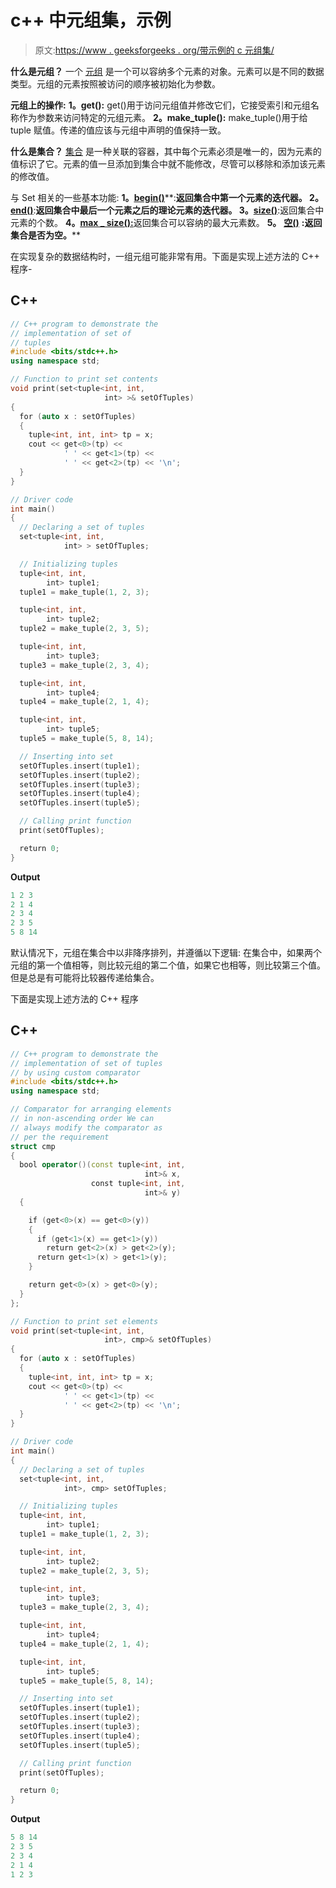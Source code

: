 # c++ 中元组集，示例

> 原文:[https://www . geeksforgeeks . org/带示例的 c 元组集/](https://www.geeksforgeeks.org/set-of-tuples-in-c-with-examples/)

**什么是元组？**
一个 [<u>元组</u>](https://www.geeksforgeeks.org/tuples-in-c/#:~:text=A%20tuple%20is%20an%20object,which%20they%20will%20be%20accessed.) 是一个可以容纳多个元素的对象。元素可以是不同的数据类型。元组的元素按照被访问的顺序被初始化为参数。

**元组上的操作:**
**1。get():** get()用于访问元组值并修改它们，它接受索引和元组名称作为参数来访问特定的元组元素。
**2。make_tuple():** make_tuple()用于给 tuple 赋值。传递的值应该与元组中声明的值保持一致。

**什么是集合？**
[<u>集合</u>](https://www.geeksforgeeks.org/set-in-cpp-stl/) 是一种关联的容器，其中每个元素必须是唯一的，因为元素的值标识了它。元素的值一旦添加到集合中就不能修改，尽管可以移除和添加该元素的修改值。

与 Set 相关的一些基本功能:
**1。**[**<u>begin()</u>**](https://www.geeksforgeeks.org/setbegin-setend-c-stl/)**:**返回集合中第一个元素的迭代器。
**2。**[**<u>end()</u>**](https://www.geeksforgeeks.org/setbegin-setend-c-stl/)**:**返回集合中最后一个元素之后的理论元素的迭代器。
**3。**[**<u>size()</u>**](https://www.geeksforgeeks.org/setsize-c-stl/)**:返回集合中元素的个数。
**4。**[**<u>max _ size()</u>:**](https://www.geeksforgeeks.org/set-max_size-function-in-c-stl/)返回集合可以容纳的最大元素数。
**5。** [**<u>空()</u>**](https://www.geeksforgeeks.org/setempty-c-stl/) **:返回集合是否为空。****

在实现复杂的数据结构时，一组元组可能非常有用。下面是实现上述方法的 C++ 程序-

## C++

```cpp
// C++ program to demonstrate the 
// implementation of set of
// tuples
#include <bits/stdc++.h>
using namespace std;

// Function to print set contents
void print(set<tuple<int, int, 
                     int> >& setOfTuples)
{
  for (auto x : setOfTuples) 
  {
    tuple<int, int, int> tp = x;
    cout << get<0>(tp) << 
            ' ' << get<1>(tp) << 
            ' ' << get<2>(tp) << '\n';
  }
}

// Driver code
int main()
{
  // Declaring a set of tuples
  set<tuple<int, int, 
            int> > setOfTuples;

  // Initializing tuples
  tuple<int, int, 
        int> tuple1;
  tuple1 = make_tuple(1, 2, 3);

  tuple<int, int, 
        int> tuple2;
  tuple2 = make_tuple(2, 3, 5);

  tuple<int, int, 
        int> tuple3;
  tuple3 = make_tuple(2, 3, 4);

  tuple<int, int, 
        int> tuple4;
  tuple4 = make_tuple(2, 1, 4);

  tuple<int, int, 
        int> tuple5;
  tuple5 = make_tuple(5, 8, 14);

  // Inserting into set
  setOfTuples.insert(tuple1);
  setOfTuples.insert(tuple2);
  setOfTuples.insert(tuple3);
  setOfTuples.insert(tuple4);
  setOfTuples.insert(tuple5);

  // Calling print function
  print(setOfTuples);

  return 0;
}
```

**Output**

```cpp
1 2 3
2 1 4
2 3 4
2 3 5
5 8 14
```

默认情况下，元组在集合中以非降序排列，并遵循以下逻辑:
在集合中，如果两个元组的第一个值相等，则比较元组的第二个值，如果它也相等，则比较第三个值。但是总是有可能将比较器传递给集合。

下面是实现上述方法的 C++ 程序

## C++

```cpp
// C++ program to demonstrate the 
// implementation of set of tuples 
// by using custom comparator
#include <bits/stdc++.h>
using namespace std;

// Comparator for arranging elements 
// in non-ascending order We can 
// always modify the comparator as 
// per the requirement
struct cmp 
{
  bool operator()(const tuple<int, int, 
                              int>& x,
                  const tuple<int, int, 
                              int>& y)
  {

    if (get<0>(x) == get<0>(y))
    {
      if (get<1>(x) == get<1>(y))
        return get<2>(x) > get<2>(y);
      return get<1>(x) > get<1>(y);
    }

    return get<0>(x) > get<0>(y);
  }
};

// Function to print set elements
void print(set<tuple<int, int, 
                     int>, cmp>& setOfTuples)
{
  for (auto x : setOfTuples) 
  {
    tuple<int, int, int> tp = x;
    cout << get<0>(tp) << 
            ' ' << get<1>(tp) << 
            ' ' << get<2>(tp) << '\n';
  }
}

// Driver code
int main()
{
  // Declaring a set of tuples
  set<tuple<int, int, 
            int>, cmp> setOfTuples;

  // Initializing tuples
  tuple<int, int, 
        int> tuple1;
  tuple1 = make_tuple(1, 2, 3);

  tuple<int, int, 
        int> tuple2;
  tuple2 = make_tuple(2, 3, 5);

  tuple<int, int, 
        int> tuple3;
  tuple3 = make_tuple(2, 3, 4);

  tuple<int, int, 
        int> tuple4;
  tuple4 = make_tuple(2, 1, 4);

  tuple<int, int, 
        int> tuple5;
  tuple5 = make_tuple(5, 8, 14);

  // Inserting into set
  setOfTuples.insert(tuple1);
  setOfTuples.insert(tuple2);
  setOfTuples.insert(tuple3);
  setOfTuples.insert(tuple4);
  setOfTuples.insert(tuple5);

  // Calling print function
  print(setOfTuples);

  return 0;
}
```

**Output**

```cpp
5 8 14
2 3 5
2 3 4
2 1 4
1 2 3
```